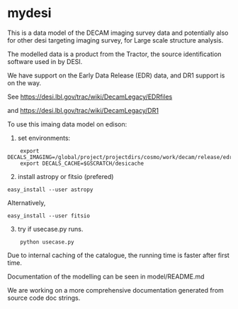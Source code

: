 # mydesi

This is a data model of the DECAM imaging survey data 
and potentially also for other desi targeting imaging survey, 
for Large scale structure analysis.

The modelled data is a product from the Tractor, the source identification
software used in by DESI.

We have support on the Early Data Release (EDR) data, and DR1 support is on the way.

See 
https://desi.lbl.gov/trac/wiki/DecamLegacy/EDRfiles

and 
https://desi.lbl.gov/trac/wiki/DecamLegacy/DR1

To use this imaing data model on edison:

1. set environments:
```
    export DECALS_IMAGING=/global/project/projectdirs/cosmo/work/decam/release/edr/
    export DECALS_CACHE=$GSCRATCH/desicache
```
2. install astropy or fitsio (prefered)
```
easy_install --user astropy
```

Alternatively, 
```
easy_install --user fitsio
```

3. try if usecase.py runs.
```
    python usecase.py
```
Due to internal caching of the catalogue, the running time is faster after first time.

Documentation of the modelling can be seen in model/README.md

We are working on a more comprehensive documentation generated from
source code doc strings.

